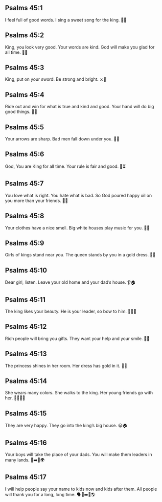 ## Psalms 45:1
I feel full of good words. I sing a sweet song for the king. 📝🎶
## Psalms 45:2
King, you look very good. Your words are kind. God will make you glad for all time. 👑😊
## Psalms 45:3
King, put on your sword. Be strong and bright. ⚔️👑
## Psalms 45:4
Ride out and win for what is true and kind and good. Your hand will do big good things. 🐎✨
## Psalms 45:5
Your arrows are sharp. Bad men fall down under you. 🏹🎯
## Psalms 45:6
God, You are King for all time. Your rule is fair and good. 👑⏳
## Psalms 45:7
You love what is right. You hate what is bad. So God poured happy oil on you more than your friends. 🫙😊
## Psalms 45:8
Your clothes have a nice smell. Big white houses play music for you. 🎻🎶
## Psalms 45:9
Girls of kings stand near you. The queen stands by you in a gold dress. 👸✨
## Psalms 45:10
Dear girl, listen. Leave your old home and your dad’s house. 👂🏠
## Psalms 45:11
The king likes your beauty. He is your leader, so bow to him. 👑🙇‍♀️
## Psalms 45:12
Rich people will bring you gifts. They want your help and your smile. 🎁😊
## Psalms 45:13
The princess shines in her room. Her dress has gold in it. 👗✨
## Psalms 45:14
She wears many colors. She walks to the king. Her young friends go with her. 🌈🚶‍♀️👭
## Psalms 45:15
They are very happy. They go into the king’s big house. 😀🏠
## Psalms 45:16
Your boys will take the place of your dads. You will make them leaders in many lands. 👦➡️👑🌍
## Psalms 45:17
I will help people say your name to kids now and kids after them. All people will thank you for a long, long time. 🗣️👶➡️🧒🌎
